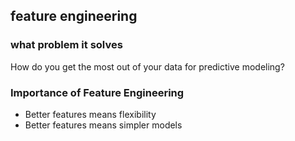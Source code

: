 ## feature engineering
### what problem it solves
How do you get the most out of your data for predictive modeling?
### Importance of Feature Engineering
- Better features means flexibility
- Better features means simpler models